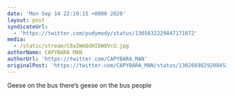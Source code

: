 ```yaml
---
date: 'Mon Sep 14 22:19:15 +0000 2020'
layout: post
syndicateUrl:
  - 'https://twitter.com/pudymody/status/1305632229847171072'
media:
  - /static/stream/C8aIWmQdHIbWQVcU.jpg
authorName: CAPYBARA MAN
authorUrl: 'https://twitter.com/CAPYBARA_MAN'
originalPost: 'https://twitter.com/CAPYBARA_MAN/status/1302669829208453120'
---
```

Geese on the bus there’s geese on the bus people 